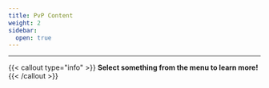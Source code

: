 ```yaml
---
title: PvP Content
weight: 2
sidebar:
  open: true
---
```

<hr>

{{< callout type="info" >}}
**Select something from the menu to learn more!**
{{< /callout >}}
